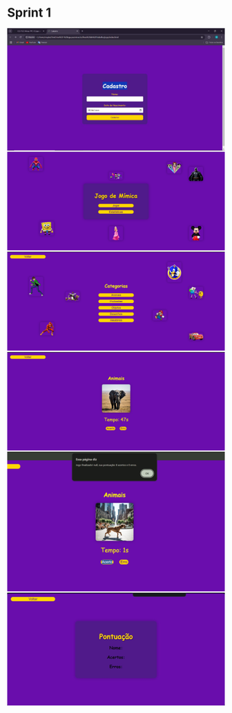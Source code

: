 # Sprint 1

![Tela Cadastro](img/telaDeCadastro.jpg) ![Tela Inicial](img/telaInicial.png) ![Tela Categoria](img/telaDeCategoria.png) ![Tela de Jogo](img/telaDoJogo.png) ![Tela de Jogo Final](img/telaDoJogoFinal.png) ![Tela de Pontuação](img/telaDePontuacao.jpg) 
